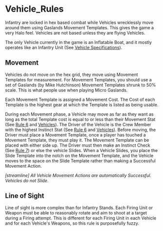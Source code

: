 # **Vehicle_Rules**
Infantry are locked in hex based combat while Vehicles wrecklessly move around them using Gaslands Movement Templates. This gives the game a very Halo feel. Vehicles are not based unless they are flying Vehicles.

The only Vehicle currently in the game is an Inflatable Boat, and it mostly operates like an Infantry Unit (See [Vehicle Specifications][vehicles]).

## **Movement**
Vehicles do not move on the hex grid, they move using Movement Templates for measurement. For Movement Templates, you should use a set of Gaslands (by Mike Hutchinson) Movement Templates shrunk to 50% scale. This is what people use when playing Micro Gaslands.

Each Movement Template is assigned a Movement Cost. The Cost of each Template is the highest gear at which the Template is listed as being usable.

During each Movement phase, a Vehicle may move as far as they want as long as the total Template cost is equal to or less than their Movement Stat (See [Rule 6][rule6] and [Vehicles][vehicles]). The Driver of the Vehicle is the Crew Member with the highest Instinct Stat (See [Rule 6][rule6] and [Vehicles][vehicles]). Before moving, the Driver must place a Movement Template, once a player has touched a Movement Template, they must play it. The Movement Template can be placed with either side up. The Driver must then make an Instinct Check (See [Rule 7][rule7]) or else the vehicle Slides. When a Vehicle Slides, you place the Slide Template into the notch on the Movement Template, and the Vehicle moves to the space on the Slide Template rather than making a Successful Movement Action.

*[streamline] All Vehicle Movement Actions are automatically Successful. Vehicles do not Slide.*

## **Line of Sight**
Line of sight is more complex than for Infantry Stands. Each Firing Unit or Weapon must be able to reasonably rotate and aim to shoot at a target during a Firing attempt. This is different for each Firing Unit in each Vehicle and for each Vehicle's Weapons, so this rule is purposefully fuzzy.

[vehicles]: /equipment/vehicles.md
[rule6]: /rules/core/main.md#rule6
[rule7]: /rules/core/main.md#rule7